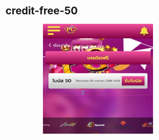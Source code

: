 # credit-free-50  


<center>  

<a href="https://game.pgslot.fish/register?token=GYkVqDfybrYTbvmX">
<img src="https://raw.githubusercontent.com/looper-dev/91mdz/main/source/images/pgslotfish50.jpg" alt="HTML tutorial" style="width:300px;height:300px;">


</center>